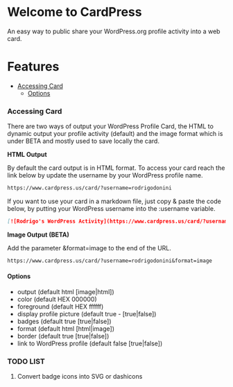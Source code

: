 # Welcome to CardPress
An easy way to public share your WordPress.org profile activity into a web card.

# Features
-   [Accessing Card](#accessing-card)
    -   [Options](#options)

### Accessing Card
There are two ways of output your WordPress Profile Card, the HTML to dynamic output your profile activity (default) and the image format which is under BETA and mostly used to save locally the card.


**HTML Output**

By default the card output is in HTML format.
To access your card reach the link below by update the username by your WordPress profile name.

```md
https://www.cardpress.us/card/?username=rodrigodonini
```

If you want to use your card in a markdown file, just copy & paste the code below, by putting your WordPress username into the :username variable.

```md
[![Rodrigo's WordPress Activity](https://www.cardpress.us/card/?username=rodrigodonini&format=image)](https://www.cardpress.us/)
```

**Image Output (BETA)**

Add the parameter &format=image to the end of the URL.

```md
https://www.cardpress.us/card/?username=rodrigodonini&format=image
```

#### Options
- output (default html [image|html])
- color (default HEX 000000)
- foreground (default HEX ffffff)
- display profile picture (default true - [true|false])
- badges (default true [true|false])
- format (default html [html|image])
- border (default true [true|false])
- link to WordPress profile (default false [true|false])


### TODO LIST
1. Convert badge icons into SVG or dashicons